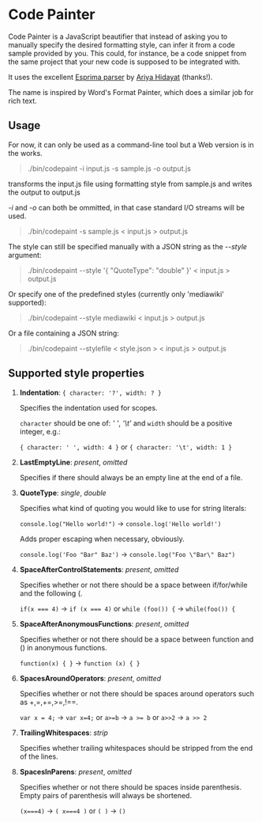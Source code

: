 Code Painter
============

Code Painter is a JavaScript beautifier that instead of asking you to manually specify the desired  formatting style, can infer it from a code sample provided by you. This could, for instance, be a code snippet from the same project that your new code is supposed to be integrated with.

It uses the excellent [Esprima parser](http://esprima.org/) by [Ariya Hidayat](http://ariya.ofilabs.com/) (thanks!).

The name is inspired by Word's Format Painter, which does a similar job for rich text.

Usage
-----

For now, it can only be used as a command-line tool but a Web version is in the works.

> ./bin/codepaint -i input.js -s sample.js -o output.js

transforms the input.js file using formatting style from sample.js and writes the output to output.js

*-i* and *-o* can both be ommitted, in that case standard I/O streams will be used.

> ./bin/codepaint -s sample.js < input.js > output.js

The style can still be specified manually with a JSON string as the *--style* argument:

> ./bin/codepaint --style '{ "QuoteType": "double" }' < input.js > output.js

Or specify one of the predefined styles (currently only 'mediawiki' supported):

> ./bin/codepaint --style mediawiki < input.js > output.js

Or a file containing a JSON string:

> ./bin/codepaint --stylefile < style.json > < input.js > output.js

Supported style properties
--------------------------

1.  **Indentation**: `{ character: '?', width: ? }`

    Specifies the indentation used for scopes.

    `character` should be one of: *' '*, *'\t'* and `width` should be a positive integer, e.g.:

    `{ character: ' ', width: 4 }` or `{ character: '\t', width: 1 }`

1.  **LastEmptyLine**: *present*, *omitted*

    Specifies if there should always be an empty line at the end of a file.

1.  **QuoteType**: *single*, *double*

    Specifies what kind of quoting you would like to use for string literals:

    `console.log("Hello world!")` -> `console.log('Hello world!')`

    Adds proper escaping when necessary, obviously.

    `console.log('Foo "Bar" Baz')` -> `console.log("Foo \"Bar\" Baz")`

1.  **SpaceAfterControlStatements**: *present*, *omitted*

    Specifies whether or not there should be a space between if/for/while and the following (.

    `if(x === 4)` -> `if (x === 4)` or `while (foo()) {` -> `while(foo()) {`

1.  **SpaceAfterAnonymousFunctions**: *present*, *omitted*

    Specifies whether or not there should be a space between function and () in anonymous functions.

    `function(x) { }` -> `function (x) { }`

1.  **SpacesAroundOperators**: *present*, *omitted*

    Specifies whether or not there should be spaces around operators such as +,=,+=,>=,!==.

    `var x = 4;` -> `var x=4;` or `a>=b` -> `a >= b` or `a>>2` -> `a >> 2`

1.  **TrailingWhitespaces**: *strip*

    Specifies whether trailing whitespaces should be stripped from the end of the lines.

1.  **SpacesInParens**: *present*, *omitted*

    Specifies whether or not there should be spaces inside parenthesis. Empty pairs of parenthesis will always be shortened.

    `(x===4)` -> `( x===4 )` or `( )` -> `()`

